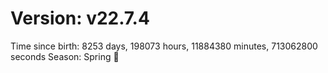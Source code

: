 # Version: v22.7.4
Time since birth: 8253 days, 198073 hours, 11884380 minutes, 713062800 seconds
Season: Spring 🌸
